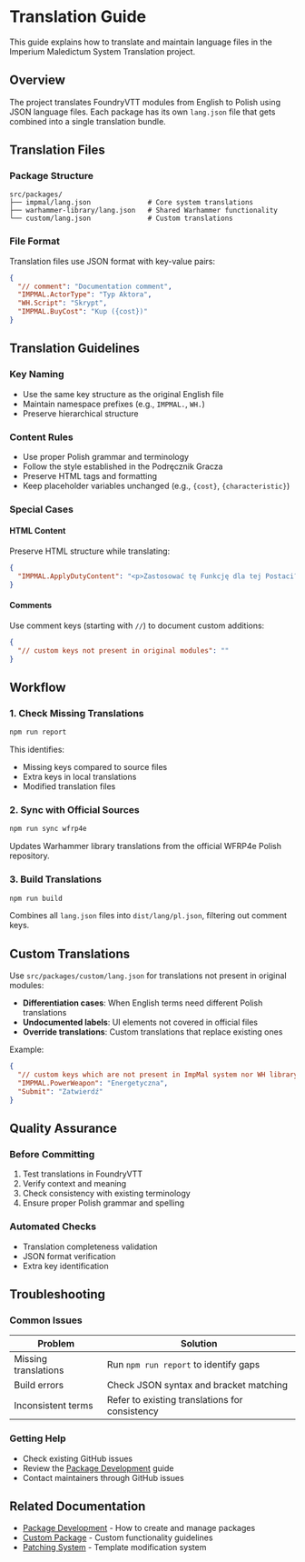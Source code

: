 # Translation Guide

This guide explains how to translate and maintain language files in the Imperium Maledictum System Translation project.

## Overview

The project translates FoundryVTT modules from English to Polish using JSON language files. Each package has its own `lang.json` file that gets combined into a single translation bundle.

## Translation Files

### Package Structure

```
src/packages/
├── impmal/lang.json              # Core system translations
├── warhammer-library/lang.json   # Shared Warhammer functionality
└── custom/lang.json              # Custom translations
```

### File Format

Translation files use JSON format with key-value pairs:

```json
{
  "// comment": "Documentation comment",
  "IMPMAL.ActorType": "Typ Aktora",
  "WH.Script": "Skrypt",
  "IMPMAL.BuyCost": "Kup ({cost})"
}
```

## Translation Guidelines

### Key Naming
- Use the same key structure as the original English file
- Maintain namespace prefixes (e.g., `IMPMAL.`, `WH.`)
- Preserve hierarchical structure

### Content Rules
- Use proper Polish grammar and terminology
- Follow the style established in the Podręcznik Gracza
- Preserve HTML tags and formatting
- Keep placeholder variables unchanged (e.g., `{cost}`, `{characteristic}`)

### Special Cases

#### HTML Content
Preserve HTML structure while translating:

```json
{
  "IMPMAL.ApplyDutyContent": "<p>Zastosować tę Funkcję dla tej Postaci? Doda to określone Cechy, Umiejętności, Wpływy i Przedmioty</p>"
}
```

#### Comments
Use comment keys (starting with `//`) to document custom additions:

```json
{
  "// custom keys not present in original modules": ""
}
```

## Workflow

### 1. Check Missing Translations

```bash
npm run report
```

This identifies:
- Missing keys compared to source files
- Extra keys in local translations
- Modified translation files

### 2. Sync with Official Sources

```bash
npm run sync wfrp4e
```

Updates Warhammer library translations from the official WFRP4e Polish repository.

### 3. Build Translations

```bash
npm run build
```

Combines all `lang.json` files into `dist/lang/pl.json`, filtering out comment keys.

## Custom Translations

Use `src/packages/custom/lang.json` for translations not present in original modules:

- **Differentiation cases**: When English terms need different Polish translations
- **Undocumented labels**: UI elements not covered in official files
- **Override translations**: Custom translations that replace existing ones

Example:
```json
{
  "// custom keys which are not present in ImpMal system nor WH library": "",
  "IMPMAL.PowerWeapon": "Energetyczna",
  "Submit": "Zatwierdź"
}
```

## Quality Assurance

### Before Committing
1. Test translations in FoundryVTT
2. Verify context and meaning
3. Check consistency with existing terminology
4. Ensure proper Polish grammar and spelling

### Automated Checks
- Translation completeness validation
- JSON format verification
- Extra key identification

## Troubleshooting

### Common Issues

| Problem | Solution |
|---------|----------|
| Missing translations | Run `npm run report` to identify gaps |
| Build errors | Check JSON syntax and bracket matching |
| Inconsistent terms | Refer to existing translations for consistency |

### Getting Help
- Check existing GitHub issues
- Review the [Package Development](package-development.md) guide
- Contact maintainers through GitHub issues

## Related Documentation

- [Package Development](package-development.md) - How to create and manage packages
- [Custom Package](custom-package.md) - Custom functionality guidelines
- [Patching System](patching-system.md) - Template modification system 